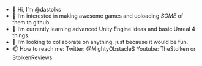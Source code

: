 - 👋 Hi, I’m @dastolks
- 👀 I’m interested in making awesome games and uploading *SOME* of them to github.
- 🌱 I’m currently learning advanced Unity Engine ideas and basic Unreal 4 things.
- 💞️ I’m looking to collaborate on anything, just because it would be fun.
- 📫 How to reach me: 
Twitter: @MightyObstacleS
Youtube: TheStolken or StolkenReviews

<!---
dastolks/dastolks is a ✨ special ✨ repository because its `README.md` (this file) appears on your GitHub profile.
You can click the Preview link to take a look at your changes.
--->
